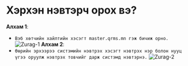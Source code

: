# Хэрхэн нэвтэрч орох вэ?

**Алхам 1**:

- `Вэб хөтчийн хайлтийн хэсэгт master.qrms.mn гэж бичиж орно.`
  ![Zurag-1](/img/images/zurag-1.png)
  **Алхам 2**:
- `Өөрийн эрхээрээ систэмийн нэвтрэх хэсэгт нэвтрэх нэр болон нууц үгээ оруулж нэвтрэх товчийг дарж систэмд нэвтэрнэ.`
  ![Zurag-2](/img/images/zurag-2.png)
